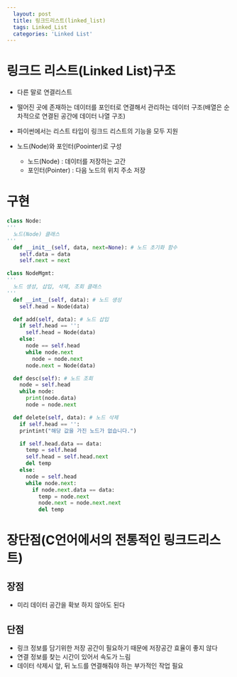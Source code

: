 ```yaml
---
  layout: post
  title: 링크드리스트(linked_list)
  tags: Linked_List
  categories: 'Linked List'
---
```


# 링크드 리스트(Linked List)구조
- 다른 말로 연결리스트
- 떨어진 곳에 존재하는 데이터를 포인터로 연결해서 관리하는 데이터 구조(배열은 순차적으로 연결된 공간에 데이터 나열 구조)
- 파이썬에서는 리스트 타입이 링크드 리스트의 기능을 모두 지원

- 노드(Node)와 포인터(Poointer)로 구성
  - 노드(Node) : 데이터를 저장하는 고간
  - 포인터(Pointer) : 다음 노드의 위치 주소 저장

# 구현

```python
class Node:
'''
  노드(Node) 클래스
'''
  def __init__(self, data, next=None): # 노드 초기화 함수
    self.data = data
    self.next = next

class NodeMgmt:
'''
  노드 생성, 삽입, 삭제, 조회 클래스
'''
  def __int__(self, data): # 노드 생성
    self.head = Node(data)

  def add(self, data): # 노드 삽입
    if self.head == '':
      self.head = Node(data)
    else:
      node == self.head
      while node.next
        node = node.next
      node.next = Node(data)

  def desc(self): # 노드 조회
    node = self.head
    while node:
      print(node.data)
      node = node.next

  def delete(self, data): # 노드 삭제
    if self.head == '':
    printint("해당 값을 가진 노드가 없습니다.")

    if self.head.data == data:
      temp = self.head
      self.head = self.head.next
      del temp
    else:
      node = self.head
      while node.next:
        if node.next.data == data:
          temp = node.next
          node.next = node.next.next
          del temp
```

# 장단점(C언어에서의 전통적인 링크드리스트)
## 장점 
- 미리 데이터 공간을 확보 하지 않아도 된다

## 단점
- 링크 정보를 담기위한 저장 공간이 필요하기 때문에 저장공간 효율이 좋지 않다
- 연결 정보를 찾는 시간이 있어서 속도가 느림
- 데이터 삭제시 앞, 뒤 노드를 연결해줘야 하는 부가적인 작업 필요


